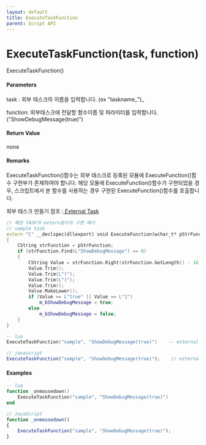 ```yaml
---
layout: default
title: ExecuteTaskFunction
parent: Script API
---
```

# ExecuteTaskFunction\(task, function\)

ExecuteTaskFunction\(\)

#### Parameters

task : 외부 태스크의 이름을 입력합니다. \(ex "taskname_"\)_

function: 외부태스크에 전달할 함수이름 및 파라미터를 입력합니다. \("ShowDebugMessage\(true\)"\)

#### Return Value

none

#### Remarks

ExecuteTaskFunction\(\)함수는 외부 태스크로 등록된 모듈에 ExecuteFunction\(\)함수 구현부가 존재하여야 합니다. 해당 모듈에 ExecuteFunction\(\)함수가 구현되었을 경우, 스크립트에서 본 함수를 사용하는 경우 구현된 ExecuteFunction\(\)함수를 호출합니다.

외부 태스크 만들기 참조 :[ External Task](./enuspace_external-task.md)

```cpp
// 해당 TASK의 extern함수의 구현 예시
// sample task
extern "C" __declspec(dllexport) void ExecuteFunction(wchar_t* pStrFunction)
{
	CString strFunction = pStrFunction;
	if (strFunction.Find(L"ShowDebugMessage") == 0)
	{
		CString Value = strFunction.Right(strFunction.GetLength() - 16);
		Value.Trim();
		Value.Trim(L"(");
		Value.Trim(L")");
		Value.Trim();
		Value.MakeLower();
		if (Value == L"true" || Value == L"1")
			m_bShowDebugMessage = true;
		else
			m_bShowDebugMessage = false;
	}
}
```

```lua
-- lua
ExecuteTaskFunction("sample", "ShowDebugMessage(true)")    -- external function call
```

```js
// javascript
ExecuteTaskFunction("sample", "ShowDebugMessage(true)");    // external function call
```

#### 

#### Examples

```lua
-- lua
function _onmousedown()
    ExecuteTaskFunction("sample", "ShowDebugMessage(true)")
end
```

```js
// JavaScript
function _onmousedown()
{    
    ExecuteTaskFunction("sample", "ShowDebugMessage(true)");  
}
```



